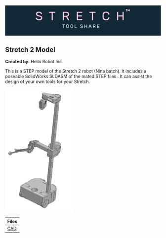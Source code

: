 ![image](../../images/banner.png)

## Stretch 2 Model

**Created by**: Hello Robot Inc

This is a STEP model of the Stretch 2 robot (Nina batch). It includes a poseable SolidWorks SLDASM of the mated STEP files . It can assist the design of your own tools for your Stretch. 

<img src="images/stretch_2_step.PNG" alt="image" height="400" />

| Files      |
| ---------- |
| [CAD](CAD) |
